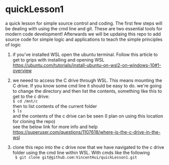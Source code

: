 # quickLesson1
a quick lesson for simple source control and coding. The first few steps will be dealing with using the cmd line and git. These are two essential tools for modern code development! Afterwards we will be updaing this repo to add source code for simple logic and applications to teach the simple principles of logic

1) if you've installed WSL open the ubuntu terminal. Follow this article to get to grips with installing and opening WSL 
https://ubuntu.com/tutorials/install-ubuntu-on-wsl2-on-windows-10#1-overview

2) we neeed to access the C drive through WSL. This means mounting the C drive. If you know some cmd line it should be easy to do. we're going to change the directory and then list the contents, something like this to get to the c drive:
<br/>`$ cd /mnt/c`
<br/>then to list contents of the current folder
<br/>`$ ls`
<br/>and the contents of the c drive can be seen (I plan on using this location for cloning the repo)
<br/>see the below link for more info and help
<br/>https://superuser.com/questions/1107618/where-is-the-c-drive-in-the-wsl

3) clone this repo into the c drive now that we have navigated to the c drive folder using the cmd line within WSL. With cmds like the following
<br/>` $ git clone git@github.com:VincentHui/quickLesson1.git`
